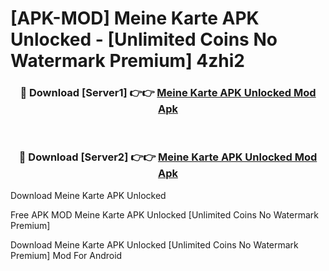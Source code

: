 # [APK-MOD] Meine Karte APK Unlocked - [Unlimited Coins No Watermark Premium] 4zhi2



<div align="center">
<h3>🔴 Download [Server1] 👉👉 <a href="https://momento.my/?title=Meine_Karte_APK_Unlocked">Meine Karte APK Unlocked Mod Apk</a></h3><br>

<h3>🔴 Download [Server2] 👉👉 <a href="https://momento.my/?title=Meine_Karte_APK_Unlocked">Meine Karte APK Unlocked Mod Apk</a></h3>
</div>



Download Meine Karte APK Unlocked 

Free APK MOD Meine Karte APK Unlocked [Unlimited Coins No Watermark Premium]

Download Meine Karte APK Unlocked [Unlimited Coins No Watermark Premium] Mod For Android
